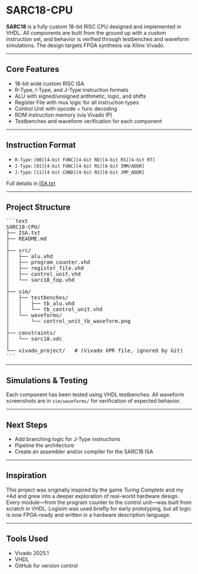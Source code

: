 # SARC18-CPU

**SARC18** is a fully custom 18-bit RISC CPU designed and implemented in VHDL. All components are built from the ground up with a custom instruction set, and behavior is verified through testbenches and waveform simulations. The design targets FPGA synthesis via Xilinx Vivado.

---

## Core Features

- 18-bit wide custom RISC ISA
- R-Type, I-Type, and J-Type instruction formats
- ALU with signed/unsigned arithmetic, logic, and shifts
- Register File with mux logic for all instruction types
- Control Unit with opcode + func decoding
- ROM instruction memory (via Vivado IP)
- Testbenches and waveform verification for each component

---

## Instruction Format

- `R-Type`:  `[00][4-bit FUNC][4-bit RD][4-bit RS][4-bit RT]`
- `I-Type`:  `[01][4-bit FUNC][4-bit RS][8-bit IMM/ADDR]`
- `J-Type`:  `[11][4-bit COND][4-bit RS][8-bit JMP_ADDR]`

Full details in [ISA.txt](./ISA.txt)

---

## Project Structure

<pre>
```text
SARC18-CPU/
├── ISA.txt
├── README.md
│
├── src/
│   ├── alu.vhd
│   ├── program_counter.vhd
│   ├── register_file.vhd
│   ├── control_unit.vhd
│   └── sarc18_top.vhd
│
├── sim/
│   ├── testbenches/
│   │   ├── tb_alu.vhd
│   │   └── tb_control_unit.vhd
│   └── waveforms/
│       └── control_unit_tb_waveform.png
│
├── constraints/
│   └── sarc18.xdc
│
└── vivado_project/   # (Vivado XPR file, ignored by Git)
```
</pre>

---

## Simulations & Testing

Each component has been tested using VHDL testbenches. All waveform screenshots are in `sim/waveforms/` for verification of expected behavior.

---

## Next Steps

- Add branching logic for J-Type instructions
- Pipeline the architecture
- Create an assembler and/or compiler for the SARC18 ISA

---

## Inspiration

This project was originally inspired by the game *Turing Complete* and my *Ad and grew into a deeper exploration of real-world hardware design. Every module—from the program counter to the control unit—was built from scratch in VHDL. Logisim was used briefly for early prototyping, but all logic is now FPGA-ready and written in a hardware description language.

---

## Tools Used

- Vivado 2025.1
- VHDL
- GitHub for version control
